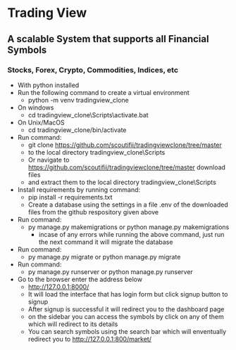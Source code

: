 # Trading View
## A scalable System that supports all Financial Symbols 
### Stocks, Forex, Crypto, Commodities, Indices, etc
- With python installed
- Run the following command to create a virtual environment
    - python -m venv tradingview_clone
- On windows
    - cd tradingview_clone\Scripts\activate.bat
- On Unix/MacOS
    - cd tradingview_clone/bin/activate
- Run command:
    - git clone https://github.com/scoutifii/tradingviewclone/tree/master
     - to the local directory tradingview_clone\Scripts
    - Or navigate to https://github.com/scoutifii/tradingviewclone/tree/master download files
    - and extract them to the local directory tradingview_clone\Scripts
- Install requirements by running command:
    - pip install -r requirements.txt
    - Create a database using the settings in a file .env of the downloaded files from the github respository given above
- Run command:
    - py manage.py makemigrations  or python manage.py makemigrations
        - incase of any errors while running the above command, just run the next command it will migrate the database
- Run command:
    - py manage.py migrate or python manage.py migrate
- Run command:
  - py manage.py runserver or python manage.py runserver
- Go to the browser enter the address below
    - http://127.0.0.1:8000/
    - It will load the interface that has login form but click signup button to signup
    - After signup is successful it will redirect you to the dashboard page
    - on the sidebar you can access the symbols by click on any of them which will redirect to its details
    - You can search symbols using the search bar which will enventually redirect you to http://127.0.0.1:800/market/<symbolid>

